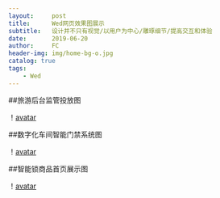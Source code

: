 ```yaml
---
layout:     post
title:      Wed网页效果图展示
subtitle:   设计并不只有视觉/以用户为中心/雕琢细节/提高交互和体验
date:       2019-06-20
author:     FC
header-img: img/home-bg-o.jpg
catalog: true
tags:
    - Wed
---
```


##旅游后台监管投放图
    
！[avatar](/img/wed1200-1.jpg)

##数字化车间智能门禁系统图

！[avatar](/img/wed1200-2.jpg)

##智能锁商品首页展示图

！[avatar](/img/wed1200-3.jpg)

